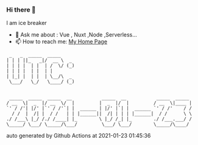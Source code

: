### Hi there 👋

I am ice breaker

- 💬 Ask me about : Vue , Nuxt ,Node ,Serverless...
- 📫 How to reach me: [My Home Page](https://icebreaker.top/)

```
 _   _  _____  _____     
| | | ||_   _|/  __ \  _ 
| | | |  | |  | /  \/ (_)
| | | |  | |  | |        
| |_| |  | |  | \__/\  _ 
 \___/   \_/   \____/ (_)
                         
                         
 _____  _____  _____  __           _____  __           _____  _____ 
/ __  \|  _  |/ __  \/  |         |  _  |/  |         / __  \|____ |
`' / /'| |/' |`' / /'`| |  ______ | |/' |`| |  ______ `' / /'    / /
  / /  |  /| |  / /   | | |______||  /| | | | |______|  / /      \ \
./ /___\ |_/ /./ /____| |_        \ |_/ /_| |_        ./ /___.___/ /
\_____/ \___/ \_____/\___/         \___/ \___/        \_____/\____/
```

auto generated by Github Actions at 2021-01-23 01:45:36
